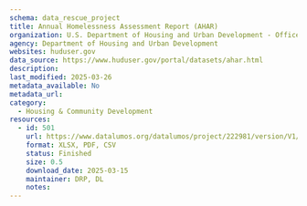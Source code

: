 ```yaml
---
schema: data_rescue_project 
title: Annual Homelessness Assessment Report (AHAR)
organization: U.S. Department of Housing and Urban Development - Office of Policy Development and Research
agency: Department of Housing and Urban Development
websites: huduser.gov
data_source: https://www.huduser.gov/portal/datasets/ahar.html
description: 
last_modified: 2025-03-26
metadata_available: No
metadata_url: 
category:
  - Housing & Community Development 
resources:
  - id: 501
    url: https://www.datalumos.org/datalumos/project/222981/version/V1/view
    format: XLSX, PDF, CSV
    status: Finished
    size: 0.5
    download_date: 2025-03-15
    maintainer: DRP, DL
    notes: 
---
```


